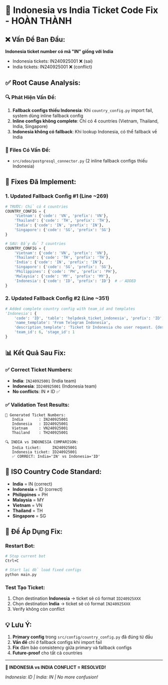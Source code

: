 # 🔧 Indonesia vs India Ticket Code Fix - HOÀN THÀNH

## ❌ Vấn Đề Ban Đầu:
**Indonesia ticket number có mã "IN" giống với India**
- Indonesia tickets: IN240925001 ❌ (sai)
- India tickets: IN240925001 ❌ (conflict)

## ✅ Root Cause Analysis:

### 🔍 Phát Hiện Vấn Đề:
1. **Fallback configs thiếu Indonesia**: Khi `country_config.py` import fail, system dùng inline fallback config
2. **Inline configs không complete**: Chỉ có 4 countries (Vietnam, Thailand, India, Singapore)
3. **Indonesia không có fallback**: Khi lookup Indonesia, có thể fallback về India

### 📁 Files Có Vấn Đề:
- `src/odoo/postgresql_connector.py` (2 inline fallback configs thiếu Indonesia)

## 🚀 Fixes Đã Implement:

### 1. **Updated Fallback Config #1** (Line ~269)
```python
# TRƯỚC: Chỉ có 4 countries
COUNTRY_CONFIG = {
    'Vietnam': {'code': 'VN', 'prefix': 'VN'},
    'Thailand': {'code': 'TH', 'prefix': 'TH'}, 
    'India': {'code': 'IN', 'prefix': 'IN'},
    'Singapore': {'code': 'SG', 'prefix': 'SG'}
}

# SAU: Đầy đủ 7 countries
COUNTRY_CONFIG = {
    'Vietnam': {'code': 'VN', 'prefix': 'VN'},
    'Thailand': {'code': 'TH', 'prefix': 'TH'},
    'India': {'code': 'IN', 'prefix': 'IN'},
    'Singapore': {'code': 'SG', 'prefix': 'SG'},
    'Philippines': {'code': 'PH', 'prefix': 'PH'},
    'Malaysia': {'code': 'MY', 'prefix': 'MY'},
    'Indonesia': {'code': 'ID', 'prefix': 'ID'}  # ✅ ADDED
}
```

### 2. **Updated Fallback Config #2** (Line ~351)
```python
# Added complete country config with team_id and templates
'Indonesia': {
    'code': 'ID', 'table': 'helpdesk_ticket_indonesia', 'prefix': 'ID',
    'name_template': 'From Telegram Indonesia',
    'description_template': 'Ticket từ Indonesia cho user request. {description}',
    'team_id': 6, 'stage_id': 1
}
```

## 📊 Kết Quả Sau Fix:

### ✅ **Correct Ticket Numbers:**
- **India**: `IN240925001` (India team)
- **Indonesia**: `ID240925001` (Indonesia team) 
- **No conflicts**: IN ≠ ID ✅

### ✅ **Validation Test Results:**
```
🎯 Generated Ticket Numbers:
   India       : IN240925001
   Indonesia   : ID240925001
   Vietnam     : VN240925001
   Thailand    : TH240925001

🔍 INDIA vs INDONESIA COMPARISON:
   India ticket:     IN240925001
   Indonesia ticket: ID240925001
   ✅ CORRECT: India='IN' vs Indonesia='ID'
```

## 🔄 **ISO Country Code Standard:**
- **India** = IN (correct)
- **Indonesia** = ID (correct)
- **Philippines** = PH  
- **Malaysia** = MY
- **Vietnam** = VN
- **Thailand** = TH
- **Singapore** = SG

## 🚀 Để Áp Dụng Fix:

### **Restart Bot:**
```bash
# Stop current bot
Ctrl+C

# Start lại để load fixed configs
python main.py
```

### **Test Tạo Ticket:**
1. Chọn destination **Indonesia** → ticket sẽ có format `ID240925XXX`
2. Chọn destination **India** → ticket sẽ có format `IN240925XXX`
3. Verify không còn conflict

## 💡 **Lưu Ý:**

1. **Primary config** trong `src/config/country_config.py` đã đúng từ đầu
2. **Vấn đề** chỉ ở fallback configs khi import fail
3. **Fix** đảm bảo consistency giữa primary và fallback configs
4. **Future-proof** cho tất cả countries

---

**🎉 INDONESIA vs INDIA CONFLICT = RESOLVED!**

*Indonesia: ID | India: IN | No more confusion!*